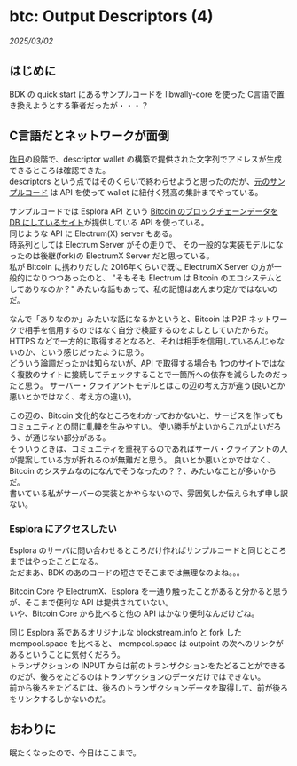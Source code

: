 # btc: Output Descriptors (4)

_2025/03/02_

## はじめに

BDK の quick start にあるサンプルコードを libwally-core を使った C言語で置き換えようとする筆者だったが・・・？

## C言語だとネットワークが面倒

[昨日](2025/03/20250301-btc.md)の段階で、descriptor wallet の構築で提供された文字列でアドレスが生成できるところは確認できた。  
descriptors という点ではそのくらいで終わらせようと思ったのだが、[元のサンプルコード](https://bitcoindevkit.github.io/book-of-bdk/cookbook/quickstart/) は API を使って wallet に紐付く残高の集計までやっている。

サンプルコードでは Esplora API という [Bitcoin のブロックチェーンデータを DB にしているサイト](https://github.com/Blockstream/esplora)が提供している API を使っている。  
同じような API に Electrum(X) server もある。  
時系列としては Electrum Server がその走りで、
その一般的な実装モデルになったのは後継(fork)の ElectrumX Server だと思っている。  
私が Bitcoin に携わりだした 2016年くらいで既に ElectrumX Server の方が一般的になりつつあったのと、
"そもそも Electrum は Bitcoin のエコシステムとしてありなのか？" みたいな話もあって、私の記憶はあんまり定かではないのだ。

なんで「ありなのか」みたいな話になるかというと、Bitcoin は P2P ネットワークで相手を信用するのではなく自分で検証するのをよしとしていたからだ。
HTTPS などで一方的に取得するとなると、それは相手を信用しているんじゃないのか、という感じだったように思う。  
どういう論調だったかは知らないが、API で取得する場合も 1つのサイトではなく複数のサイトに接続してチェックすることで一箇所への依存を減らしたのだったと思う。
サーバー・クライアントモデルとはこの辺の考え方が違う(良いとか悪いとかではなく、考え方の違い)。

この辺の、Bitcoin 文化的なところをわかっておかないと、サービスを作ってもコミュニティとの間に軋轢を生みやすい。
使い勝手がよいからこれがよいだろう、が通じない部分がある。  
そういうときは、コミュニティを重視するのであればサーバ・クライアントの人が提案している方が折れるのが無難だと思う。
良いとか悪いとかではなく、Bitcoin のシステムなのになんでそうなったの？？、みたいなことが多いからだ。  
書いている私がサーバーの実装とかやらないので、雰囲気しか伝えられず申し訳ない。

### Esplora にアクセスしたい

Esplora のサーバに問い合わせるところだけ作ればサンプルコードと同じところまではやったことになる。  
ただまあ、BDK のあのコードの短さでそこまでは無理なのよね。。。  

Bitcoin Core や ElectrumX、Esplora を一通り触ったことがあると分かると思うが、そこまで便利な API は提供されていない。  
いや、Bitcoin Core から比べると他の API はかなり便利なんだけどね。

同じ Esplora 系であるオリジナルな blockstream.info と fork した mempool.space を比べると、
mempool.space は outpoint の次へのリンクがあるということに気付くだろう。  
トランザクションの INPUT からは前のトランザクションをたどることができるのだが、後ろをたどるのはトランザクションのデータだけではできない。  
前から後ろをたどるには、後ろのトランザクションデータを取得して、前が後ろをリンクするしかないのだ。

## おわりに

眠たくなったので、今日はここまで。
